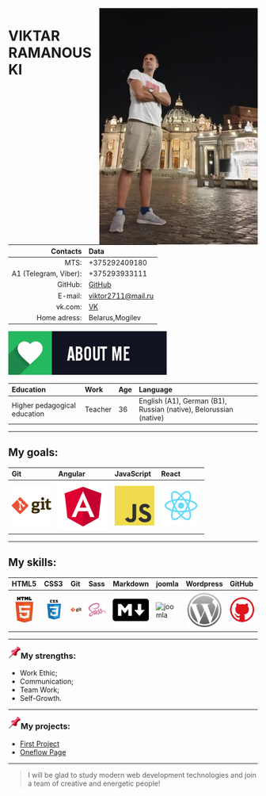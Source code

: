 <img align="right" alt="my photo" src="https://github.com/vitek2711/vitek2711/blob/main/images/vitek.jpg?raw=true" width="320">

# **VIKTAR RAMANOUSKI**
|Contacts|Data|
|-----:|:-----|
|MTS:| +375292409180|
|A1 (Telegram, Viber):| +375293933111|
|GitHub:|[GitHub](https://github.com/vitek2711)|
|E-mail:| viktor2711@mail.ru|
|vk.com:| [VK](https://vk.com/viktor_vitek_romanowski) |
|Home adress:|Belarus,Mogilev|

![image](images/aboutme.png)

|**Education**|**Work**|**Age**|**Language**|
|:-----|:-----|:-----|:-----|
|Higher pedagogical education|Teacher|36|English (A1), German (B1), Russian (native), Belorussian (native)|

***
## **My goals:**
|**Git**|**Angular**|**JavaScript**|**React**|
|:-----|:-----|:-----|:-----|
|<img alt="git" src="https://raw.githubusercontent.com/github/explore/80688e429a7d4ef2fca1e82350fe8e3517d3494d/topics/git/git.png" width="80">|<img alt="angular" src="https://raw.githubusercontent.com/github/explore/80688e429a7d4ef2fca1e82350fe8e3517d3494d/topics/angular/angular.png" width="100">|<img alt="javascript" src="https://raw.githubusercontent.com/github/explore/80688e429a7d4ef2fca1e82350fe8e3517d3494d/topics/javascript/javascript.png" width="80">|<img alt="react" src="https://raw.githubusercontent.com/github/explore/80688e429a7d4ef2fca1e82350fe8e3517d3494d/topics/react/react.png" width="80">


***
## **My skills:**

|**HTML5**|**CSS3**|**Git**|**Sass**|**Markdown**|**joomla**|**Wordpress**|**GitHub**|
|:-----|:-----|:-----|:-----|:-----|:-----|:-----|:-----|
|<img alt="html5" src="https://raw.githubusercontent.com/github/explore/80688e429a7d4ef2fca1e82350fe8e3517d3494d/topics/html/html.png" width="80">|<img alt="css" src="https://raw.githubusercontent.com/github/explore/80688e429a7d4ef2fca1e82350fe8e3517d3494d/topics/css/css.png" width="80">|<img alt="git" src="https://raw.githubusercontent.com/github/explore/80688e429a7d4ef2fca1e82350fe8e3517d3494d/topics/git/git.png" width="80">|<img alt="sass" src="https://raw.githubusercontent.com/github/explore/80688e429a7d4ef2fca1e82350fe8e3517d3494d/topics/sass/sass.png" width="80">|<img alt="markdown" src="https://raw.githubusercontent.com/github/explore/80688e429a7d4ef2fca1e82350fe8e3517d3494d/topics/markdown/markdown.png" width="80">|<img alt="joomla" src="https://cdn.joomla.org/images/Joomla_logo.png" width="50">|<img alt="wordpress" src="https://github.com/vitek2711/vitek2711/blob/main/images/Wordpress.png?raw=trueg" width="80">|<img alt="github" src="https://github.com/vitek2711/vitek2711/blob/main/images/github.png?raw=true" width="85">|

***
<img align="left" alt="my photo" src="https://github.com/vitek2711/vitek2711/blob/main/images/1f4cc.png?raw=true" width="25">

### **My strengths:**
* Work Ethic;
* Communication;
* Team Work;
* Self-Growth.

***

<img align="left" alt="my photo" src="https://github.com/vitek2711/vitek2711/blob/main/images/1f4cc.png?raw=true" width="25">

### **My projects:**

* [First Project](/itstep/Task_2/index.html)
* [Oneflow Page]()

***
>I will be glad to study modern web development technologies and join a team of creative and energetic people!























